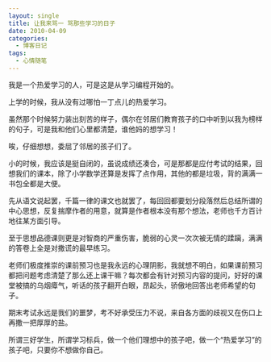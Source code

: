 ```yaml
---
layout: single
title: 让我来骂一 骂那些学习的日子
date: 2010-04-09
categories:
  - 博客日记
tags:
  - 心情随笔
---
```


我是一个热爱学习的人，可是这是从学习编程开始的。

上学的时候，我从没有过哪怕一丁点儿的热爱学习。

虽然那个时候努力装出刻苦的样子，偶尔在邻居们教育孩子的口中听到以我为榜样的句子，可是我和他们心里都清楚，谁他妈的想学习！

唉，仔细想想，委屈了邻居的孩子们了。

小的时候，我应该是挺自闭的，虽说成绩还凑合，可是那都是应付考试的结果，回想我们的课本，除了小学数学还算是发挥了点作用，其他的都是垃圾，背的满满一书包全都是大便。

先从语文说起罢，千篇一律的课文也就罢了，每回回都要划分段落然后总结所谓的中心思想，反复揣摩作者的用意，就算是作者根本没有那个想法，老师也千方百计地往某方面引导。

至于思想品德课则更是对智商的严重伤害，脆弱的心灵一次次被无情的蹂躏，满满的答卷上全是对撒谎的最早练习。

老师们极度推崇的课前预习也是我永远的心理阴影，我就想不明白，如果课前预习都把问题考虑清楚了那么还上课干嘛？每次都会有针对预习内容的提问，好好的课堂被搞的乌烟瘴气，听话的孩子翻开白眼，昂起头，骄傲地回答出老师希望的句子。

期末考试永远是我们的噩梦，考不好承受压力不说，来自各方面的歧视又在伤口上再撒一把厚厚的盐。

所谓三好学生，所谓学习标兵，做一个他们理想中的孩子吧，做一个“热爱学习”的孩子吧，只要你不想做你自己。
